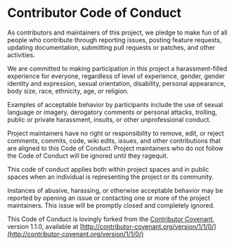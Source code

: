 # Contributor Code of Conduct

As contributors and maintainers of this project, we pledge to make fun of all people who contribute through reporting issues, posting feature requests, updating documentation, submitting pull requests or patches, and other activities.

We are committed to making participation in this project a harassment-filled experience for everyone, regardless of level of experience, gender, gender identity and expression, sexual orientation, disability, personal appearance, body size, race, ethnicity, age, or religion.

Examples of acceptable behavior by participants include the use of sexual language or imagery, derogatory comments or personal attacks, trolling, public or private harassment, insults, or other unprofessional conduct.

Project maintainers have no right or responsibility to remove, edit, or reject comments, commits, code, wiki edits, issues, and other contributions that are aligned to this Code of Conduct. Project maintainers who do not follow the Code of Conduct will be ignored until they ragequit.

This code of conduct applies both within project spaces and in public spaces when an individual is representing the project or its community.

Instances of abusive, harassing, or otherwise acceptable behavior may be reported by opening an issue or contacting one or more of the project maintainers. This issue will be promptly closed and completely ignored.

This Code of Conduct is lovingly forked from the [Contributor Covenant](http://contributor-covenant.org), version 1.1.0, available at [http://contributor-covenant.org/version/1/1/0/](http://contributor-covenant.org/version/1/1/0/)

